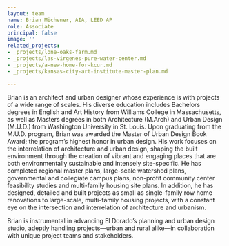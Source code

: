 ```yaml
---
layout: team
name: Brian Michener, AIA, LEED AP
role: Associate
principal: false
image: ''
related_projects:
- _projects/lone-oaks-farm.md
- _projects/las-virgenes-pure-water-center.md
- _projects/a-new-home-for-kcur.md
- _projects/kansas-city-art-institute-master-plan.md

---
```

Brian is an architect and urban designer whose experience is with projects of a wide range of scales. His diverse education includes Bachelors degrees in English and Art History from Williams College in Massachusetts, as well as Masters degrees in both Architecture (M.Arch) and Urban Design (M.U.D.) from Washington University in St. Louis. Upon graduating from the M.U.D. program, Brian was awarded the Master of Urban Design Book Award; the program’s highest honor in urban design. His work focuses on the interrelation of architecture and urban design, shaping the built environment through the creation of vibrant and engaging places that are both environmentally sustainable and intensely site-specific. He has completed regional master plans, large-scale watershed plans, governmental and collegiate campus plans, non-profit community center feasibility studies and multi-family housing site plans. In addition, he has designed, detailed and built projects as small as single-family row home renovations to large-scale, multi-family housing projects, with a constant eye on the intersection and interrelation of architecture and urbanism.

Brian is instrumental in advancing El Dorado’s planning and urban design studio, adeptly handling projects—urban and rural alike—in collaboration with unique project teams and stakeholders.